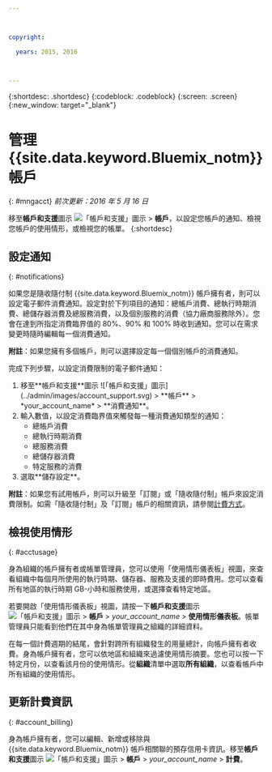 ```yaml
---



copyright:

  years: 2015, 2016



---
```


{:shortdesc: .shortdesc}
{:codeblock: .codeblock}
{:screen: .screen}
{:new_window: target="_blank"}

# 管理 {{site.data.keyword.Bluemix_notm}} 帳戶
{: #mngacct}
*前次更新：2016 年 5 月 16 日*

移至**帳戶和支援**圖示 ![「帳戶和支援」圖示](../admin/images/account_support.svg) &gt; **帳戶**，以設定您帳戶的通知、檢視您帳戶的使用情形，或檢視您的帳單。
{:shortdesc}

## 設定通知
{: #notifications}

如果您是隨收隨付制 {{site.data.keyword.Bluemix_notm}} 帳戶擁有者，則可以設定電子郵件消費通知。設定對於下列項目的通知：總帳戶消費、總執行時期消費、總儲存器消費及總服務消費，以及個別服務的消費（協力廠商服務除外）。您會在達到所指定消費臨界值的 80%、90% 和 100% 時收到通知。您可以在需求變更時隨時編輯每一個消費通知。

**附註**：如果您擁有多個帳戶，則可以選擇設定每一個個別帳戶的消費通知。

完成下列步驟，以設定消費限制的電子郵件通知：

<ol>
<li>移至**帳戶和支援**圖示 ![「帳戶和支援」圖示](../admin/images/account_support.svg) &gt; **帳戶** &gt; *your_account_name* &gt; **消費通知**。</li>
<li>輸入數值，以設定消費臨界值來觸發每一種消費通知類型的通知：<br />
<ul>
<li>總帳戶消費</li>
<li>總執行時期消費</li>
<li>總服務消費</li>
<li>總儲存器消費</li>
<li>特定服務的消費</li>
</ul>
</li>
<li>選取**儲存設定**。</li>
</ol>

**附註**：如果您有試用帳戶，則可以升級至「訂閱」或「隨收隨付制」帳戶來設定消費限制。如需「隨收隨付制」及「訂閱」帳戶的相關資訊，請參閱[計費方式](../pricing/index.html#pay-accounts)。

## 檢視使用情形
{: #acctusage}

身為組織的帳戶擁有者或帳單管理員，您可以使用「使用情形儀表板」視圖，來查看組織中每個月所使用的執行時期、儲存器、服務及支援的即時費用。您可以查看所有地區的執行時期 GB-小時和服務使用，或選擇查看特定地區。

若要開啟「使用情形儀表板」視圖，請按一下**帳戶和支援**圖示 ![「帳戶和支援」圖示](../admin/images/account_support.svg) &gt; **帳戶** &gt; *your_account_name* &gt; **使用情形儀表板**。帳單管理員只能看到他們在其中身為帳單管理員之組織的詳細資料。

在每一個計費週期的結尾，會針對跨所有組織發生的用量總計，向帳戶擁有者收費。身為帳戶擁有者，您可以依地區和組織來過濾使用情形摘要。您也可以按一下特定月份，以查看該月份的使用情形。從**組織**清單中選取**所有組織**，以查看帳戶中所有組織的使用情形。


## 更新計費資訊
{: #account_billing}

身為帳戶擁有者，您可以編輯、新增或移除與 {{site.data.keyword.Bluemix_notm}} 帳戶相關聯的預存信用卡資訊。移至**帳戶和支援**圖示 ![「帳戶和支援」圖示](../admin/images/account_support.svg) &gt; **帳戶** &gt; *your_account_name* &gt; **計費**。

